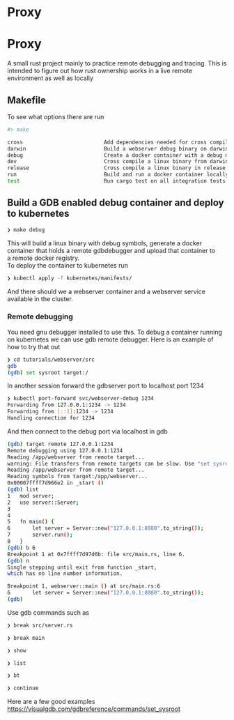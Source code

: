 # Proxy
# Proxy
A small rust project mainly to practice remote debugging and tracing. This is intended to figure out how rust ownership works in a live remote environment as well as locally 

## Makefile
To see what options there are run 
```bash
#> make 

cross                          Add dependencies needed for cross compilation
darwin                         Build a webserver debug binary on darwin
debug                          Create a docker container with a debug mode compiled binary and source code. Expose the binary via gdbserver on port 1234. Tag and push docker to registry
dev                            Cross compile a linux binary from darwin in debug mode
release                        Cross compile a linux binary in release mode (Takes longer)
run                            Build and run a docker container locally with debugger on port 1234
test                           Run cargo test on all integration tests

```


## Build a GDB enabled debug container and deploy to kubernetes
```bash
❯ make debug
```
This will build a linux binary with debug symbols, generate a docker container that holds a remote gdbdebugger and upload that container to   
a remote docker registry.  
To deploy the container to kubernetes run   
``` bash 
❯ kubectl apply -f kubernetes/manifests/
``` 
And there should we a webserver container and a webserver service available in the cluster.  


### Remote debugging
You need gnu debugger installed to use this. 
To debug a container running on kubernetes we can use gdb remote debugger. 
Here is an example of how to try that out
```bash
❯ cd tutorials/webserver/src
gdb
(gdb) set sysroot target:/
```
In another session forward the gdbserver port to localhost port 1234 
```bash
❯ kubectl port-forward svc/webserver-debug 1234
Forwarding from 127.0.0.1:1234 -> 1234
Forwarding from [::1]:1234 -> 1234
Handling connection for 1234
```

And then connect to the debug port via localhost in gdb
```bash
(gdb) target remote 127.0.0.1:1234
Remote debugging using 127.0.0.1:1234
Reading /app/webserver from remote target...
warning: File transfers from remote targets can be slow. Use "set sysroot" to access files locally instead.
Reading /app/webserver from remote target...
Reading symbols from target:/app/webserver...
0x00007ffff7d966e2 in _start ()
(gdb) list
1	mod server;
2	use server::Server;
3
4
5	fn main() {
6	    let server = Server::new("127.0.0.1:8080".to_string());
7	    server.run();
8	}
(gdb) b 6
Breakpoint 1 at 0x7ffff7d97d6b: file src/main.rs, line 6.
(gdb) n
Single stepping until exit from function _start,
which has no line number information.

Breakpoint 1, webserver::main () at src/main.rs:6
6	    let server = Server::new("127.0.0.1:8080".to_string());
(gdb) 
```

Use gdb commands such as 
```bash
❯ break src/server.rs 

❯ break main

❯ show

❯ list

❯ bt

❯ continue
```
Here are a few good examples https://visualgdb.com/gdbreference/commands/set_sysroot  

